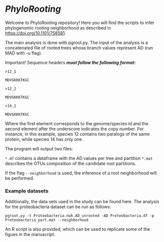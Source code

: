 # *PhyloRooting*

Welcome to PhyloRooting repository! Here you will find the scripts to infer phylogenomic rooting neighborhood as described in https://doi.org/10.1101/758581. 

The main analysis is done with pgroot.py. The input of the analysis is a concatenated file of rooted trees whose branch values represent AD (run MAD with -u flag). 

Important! Sequence headers ***must follow the following format:***

`>12_1`

`MDVGKKKTKGC`

`>12_2`

`MDVGKKKTKGC`

`>14_1`

`MDVGKKKTKGC`

Where the first element corresponds to the genome/species id and the second element after the underscore indicates the copy number. For instance, in this example, species 12 contains two paralogs of the same protein, while species 14 has only one. 

The program will output two files:

`*.df` contains a dataframe with the AD values per tree and partition
`*.mat` describes the OTUs composition of the candidate root partitions. 

If the flag `--neighborhood` is used, the inference of a root neighborhood will be performed. 

### Example datasets

Additionally, the data sets used in the study can be found here. The analysis for the proteobacteria dataset can be run as follows:

`pgroot.py -t Proteobacteria.nwk.AD_unrooted -AD Proteobacteria.df -p Proteobacteria_part.mat --neighborhood`

An R script is also provided, which can be used to replicate some of the figues in the manuscript. 
